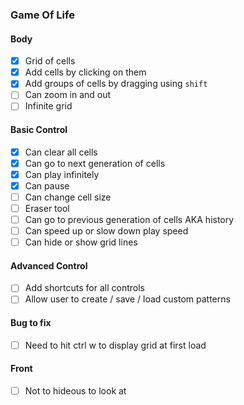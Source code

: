 ### Game Of Life

#### Body 
- [x] Grid of cells
- [x] Add cells by clicking on them
- [x] Add groups of cells by dragging using `shift`
- [ ] Can zoom in and out
- [ ] Infinite grid

#### Basic Control
- [x] Can clear all cells
- [x] Can go to next generation of cells
- [x] Can play infinitely 
- [x] Can pause 
- [ ] Can change cell size
- [ ] Eraser tool
- [ ] Can go to previous generation of cells AKA history
- [ ] Can speed up or slow down play speed
- [ ] Can hide or show grid lines

#### Advanced Control
- [ ] Add shortcuts for all controls
- [ ] Allow user to create  / save / load custom patterns

#### Bug to fix
- [ ] Need to hit ctrl w to display grid at first load

#### Front
- [ ] Not to hideous to look at
